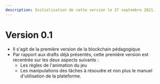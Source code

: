 ```yaml
---
description: Initialisation de cette version le 27 septembre 2021.
---
```


# Version 0.1

* Il s'agit de la première version de la blockchain pédagogique
* Par rapport aux drafts déjà présentés, cette première version est recentrée sur les deux aspects suivants :
  * Les règles de l'animation du jeu
  * Les manipulations des tâches à résoudre et non plus le manuel d'utilisation de la plateforme.


